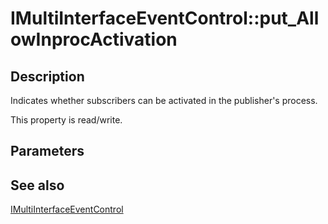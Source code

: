 # IMultiInterfaceEventControl::put_AllowInprocActivation

## Description

Indicates whether subscribers can be activated in the publisher's process.

This property is read/write.

## Parameters

## See also

[IMultiInterfaceEventControl](https://learn.microsoft.com/windows/desktop/api/eventsys/nn-eventsys-imultiinterfaceeventcontrol)